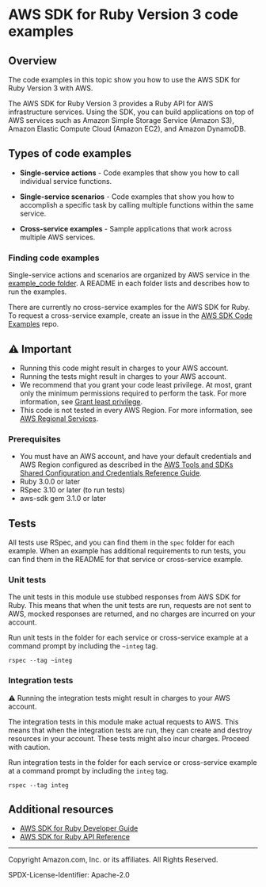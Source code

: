 # AWS SDK for Ruby Version 3 code examples

## Overview

The code examples in this topic show you how to use the AWS SDK for Ruby Version 3 
with AWS. 

The AWS SDK for Ruby Version 3 provides a Ruby API for AWS infrastructure services.
Using the SDK, you can build applications on top of AWS services such as Amazon Simple 
Storage Service (Amazon S3), Amazon Elastic Compute Cloud (Amazon EC2), and Amazon DynamoDB.

## Types of code examples

* **Single-service actions** - Code examples that show you how to call individual service functions.

* **Single-service scenarios** - Code examples that show you how to accomplish a specific task by calling multiple functions within the same service.

* **Cross-service examples** - Sample applications that work across multiple AWS services.

### Finding code examples

Single-service actions and scenarios are organized by AWS service in the 
[example_code folder](example_code). A README in each folder lists and describes how 
to run the examples.

There are currently no cross-service examples for the AWS SDK for Ruby.
To request a cross-service example, create an issue in the 
[AWS SDK Code Examples](https://github.com/awsdocs/aws-doc-sdk-examples/) repo.

## ⚠️ Important
* Running this code might result in charges to your AWS account. 
* Running the tests might result in charges to your AWS account.
* We recommend that you grant your code least privilege. At most, grant only the 
minimum permissions required to perform the task. For more information, see 
[Grant least privilege](https://docs.aws.amazon.com/IAM/latest/UserGuide/best-practices.html#grant-least-privilege). 
* This code is not tested in every AWS Region. For more information, see 
[AWS Regional Services](https://aws.amazon.com/about-aws/global-infrastructure/regional-product-services).

### Prerequisites

* You must have an AWS account, and have your default credentials and AWS Region
configured as described in the 
[AWS Tools and SDKs Shared Configuration and
Credentials Reference Guide](https://docs.aws.amazon.com/credref/latest/refdocs/creds-config-files.html).
* Ruby 3.0.0 or later
* RSpec 3.10 or later (to run tests)
* aws-sdk gem 3.1.0 or later

## Tests

All tests use RSpec, and you can find them in the `spec` folder for each example.
When an example has additional requirements to run tests, you can find them in the
README for that service or cross-service example.

### Unit tests

The unit tests in this module use stubbed responses from AWS SDK for Ruby. 
This means that when the unit tests are run, requests are not sent to AWS, 
mocked responses are returned, and no charges are incurred on your account.

Run unit tests in the folder for each service or cross-service example at a command 
prompt by including the `~integ` tag.

```
rspec --tag ~integ
```

### Integration tests

⚠️ Running the integration tests might result in charges to your AWS account.

The integration tests in this module make actual requests to AWS. This means that when
the integration tests are run, they can create and destroy resources in your account. 
These tests might also incur charges. Proceed with caution.

Run integration tests in the folder for each service or cross-service example at a 
command prompt by including the `integ` tag.

```
rspec --tag integ
```

## Additional resources
 
* [AWS SDK for Ruby Developer Guide](https://docs.aws.amazon.com/sdk-for-ruby/v3/developer-guide/welcome.html)
* [AWS SDK for Ruby API Reference](https://docs.aws.amazon.com/sdk-for-ruby/v3/api/)

---

Copyright Amazon.com, Inc. or its affiliates. All Rights Reserved. 

SPDX-License-Identifier: Apache-2.0
